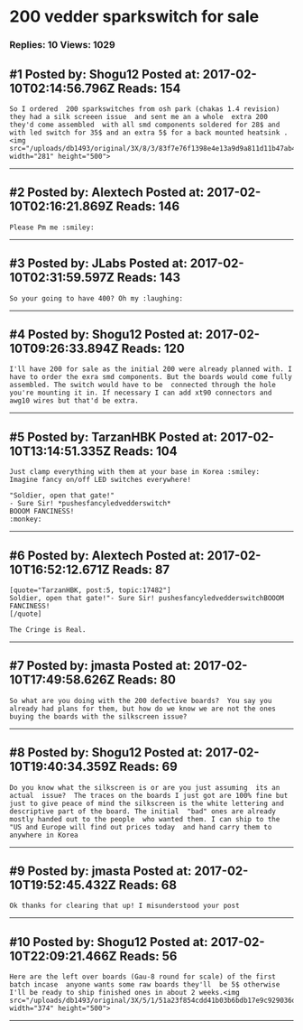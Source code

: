 # 200 vedder sparkswitch for sale

### Replies: 10 Views: 1029

## \#1 Posted by: Shogu12 Posted at: 2017-02-10T02:14:56.796Z Reads: 154

```
So I ordered  200 sparkswitches from osh park (chakas 1.4 revision) they had a silk screeen issue  and sent me an a whole  extra 200  they'd come assembled  with all smd components soldered for 28$ and with led switch for 35$ and an extra 5$ for a back mounted heatsink . <img src="/uploads/db1493/original/3X/8/3/83f7e76f1398e4e13a9d9a811d11b47ab43d4ac8.png" width="281" height="500">
```

---
## \#2 Posted by: Alextech Posted at: 2017-02-10T02:16:21.869Z Reads: 146

```
Please Pm me :smiley:
```

---
## \#3 Posted by: JLabs Posted at: 2017-02-10T02:31:59.597Z Reads: 143

```
So your going to have 400? Oh my :laughing:
```

---
## \#4 Posted by: Shogu12 Posted at: 2017-02-10T09:26:33.894Z Reads: 120

```
I'll have 200 for sale as the initial 200 were already planned with. I have to order the exra smd components. But the boards would come fully assembled. The switch would have to be  connected through the hole you're mounting it in. If necessary I can add xt90 connectors and awg10 wires but that'd be extra.
```

---
## \#5 Posted by: TarzanHBK Posted at: 2017-02-10T13:14:51.335Z Reads: 104

```
Just clamp everything with them at your base in Korea :smiley:
Imagine fancy on/off LED switches everywhere! 

"Soldier, open that gate!"
- Sure Sir! *pushesfancyledvedderswitch*
BOOOM FANCINESS! 
:monkey:
```

---
## \#6 Posted by: Alextech Posted at: 2017-02-10T16:52:12.671Z Reads: 87

```
[quote="TarzanHBK, post:5, topic:17482"]
Soldier, open that gate!"- Sure Sir! pushesfancyledvedderswitchBOOOM FANCINESS!
[/quote]

The Cringe is Real.
```

---
## \#7 Posted by: jmasta Posted at: 2017-02-10T17:49:58.626Z Reads: 80

```
So what are you doing with the 200 defective boards?  You say you already had plans for them, but how do we know we are not the ones buying the boards with the silkscreen issue?
```

---
## \#8 Posted by: Shogu12 Posted at: 2017-02-10T19:40:34.359Z Reads: 69

```
Do you know what the silkscreen is or are you just assuming  its an actual  issue?  The traces on the boards I just got are 100% fine but just to give peace of mind the silkscreen is the white lettering and descriptive part of the board. The initial  "bad" ones are already  mostly handed out to the people  who wanted them. I can ship to the "US and Europe will find out prices today  and hand carry them to anywhere in Korea
```

---
## \#9 Posted by: jmasta Posted at: 2017-02-10T19:52:45.432Z Reads: 68

```
Ok thanks for clearing that up! I misunderstood your post
```

---
## \#10 Posted by: Shogu12 Posted at: 2017-02-10T22:09:21.466Z Reads: 56

```
Here are the left over boards (Gau-8 round for scale) of the first batch incase  anyone wants some raw boards they'll  be 5$ otherwise I'll be ready to ship finished ones in about 2 weeks.<img src="/uploads/db1493/original/3X/5/1/51a23f854cdd41b03b6bdb17e9c929036dc16f3b.jpg" width="374" height="500">
```

---
